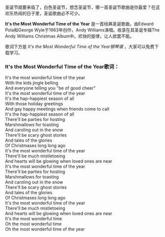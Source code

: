 

圣诞节就要来临了，白色圣诞节，想念圣诞节，哪一首圣诞节歌曲是你最爱？在这欢乐热闹的日子里，圣诞歌曲必不可少。

**It's the Most Wonderful Time of the Year** 是一首经典圣诞歌曲，由Edward Pola和George
Wyle于1963年创作，Andy Williams演唱。收录在其圣诞专辑The Andy Williams Christmas
Album中。欢快的旋律，让人欲罢不能。

歌词下方是 _It's the Most Wonderful Time of the Year钢琴谱_ ，大家可以免费下载学习。

### It's the Most Wonderful Time of the Year歌词：

It's the most wonderful time of the year  
With the kids jingle belling  
And everyone telling you "be of good cheer"  
It's the most wonderful time of the year  
It's the hap-happiest season of all  
With those holiday greetings  
And gay happy meetings when friends come to call  
It's the hap-happiest season of all  
There'll be parties for hosting  
Marshmallows for toasting  
And caroling out in the snow  
There'll be scary ghost stories  
And tales of the glories  
Of Christmases long long ago  
It's the most wonderful time of the year  
There'll be much mistletoeing  
And hearts will be glowing when loved ones are near  
It's the most wonderful time of the year  
There'll be parties for hosting  
Marshmallows for toasting  
And caroling out in the snow  
There'll be scary ghost stories  
And tales of the glories  
Of Christmases long long ago  
It's the most wonderful time of the year  
There'll be much mistletoeing  
And hearts will be glowing when loved ones are near  
It's the most wonderful time  
Oh the most wonderful time  
Oh the most wonderful time of the year

